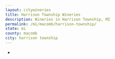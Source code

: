 ```yaml
---
layout: citywineries
title: Harrison Township Wineries
description: Wineries in Harrison Township, MI
permalink: /mi/macomb/harrison-township/
state: mi
county: macomb
city: harrison township
---
```

-
